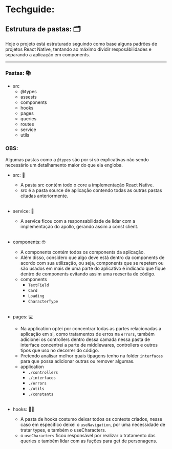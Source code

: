 # Techguide:

## Estrutura de pastas: 🗂️
Hoje o projeto está estruturado seguindo como base alguns padrões de projetos React Native, tentando ao máximo dividir resposábilidades e separando
a aplicação em components. 
___

### Pastas: 📚
* src
    * @types
    * assests
    * components
    * hooks
    * pages
    * queries
    * routes
    * service
    * utils

### OBS: 
Algumas pastas como a `@types` são por si só explicativas não sendo necessário um detalhamento maior do que ela engloba.

- src: 🎯
    -  A pasta src contém todo o core a implementação React Native.
    -  src é a pasta source de aplicação contendo todas as outras pastas citadas anteriormente.
    </br>

- service: 🤖
   -  A service ficou com a responsabilidade de lidar com a implementação do apollo, gerando assim a const client.
    </br>

- components: 🤓
    -  A components contém todos os components da aplicação.
    -  Além disso, considero que algo deve está dentro da components de acordo com sua utilização, ou seja, components que se repetem ou são usados em mais de uma parte do aplicativo 
    é indicado que fique dentro de components evitando assim uma reescrita de código.
    - components 
        - `TextField`
        - `Card`
        - `Loading`
        - `CharacterType`
    </br>

- pages: 💻
    -  Na application optei por concentrar todas as partes relacionadas a aplicação em si, como tratamentos de erros na `errors`, também adicionei os controllers dentro dessa camada nessa pasta de interface concentrei a parte de middlewares, controllers e outros tipos que uso no decorrer do código.
    - Pretendo analisar melhor quais tipagens tenho na folder `interfaces` para que possa adicionar outras ou remover algumas. 
    - application 
        - `./controllers`
        - `./interfaces`
        - `./errors`
        - `./utils`
        - `./constants`
    </br>

- hooks: 👷‍♀️
    -  A pasta de hooks costumo deixar todos os contexts criados, nesse caso em especifico deixei o `useNavigation`, por uma necessidade de tratar types, e também o useCharacters.
    -  o `useCharacters` ficou responsável por realizar o tratamento das queries e também lidar com as fuções para get de personagens.
    </br>
